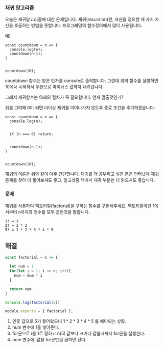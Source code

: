 ### 재귀 알고리즘

오늘은 재귀알고리즘에 대한 문제입니다. 재귀(recursion)란, 자신을 정의할 때 자기 자신을 호출하는 방법을 뜻합니다. 프로그래밍의 함수정의에서 많이 사용됩니다.

예)

```
const countdown = n => {
  console.log(n);
  countdown(n-1);
}


countdown(10);
```

countdown 함수는 받은 인자를 console로 출력합니다. 그런데 위의 함수를 실행하면 10에서 시작해서 무한으로 마이너스 값까지 내려갑니다.

그래서 재귀함수는 아래의 절차가 꼭 필요합니다. 언제 멈출것인가?

위를 고려해 0이 되면 더이상 재귀를 이어나가지 않도록 종료 조건을 추가하겠습니다.

```
const countdown = n => {
  console.log(n);


  if (n === 0) return;


  countdown(n-1);
}


countdown(10);
```

재귀의 이론은 위와 같이 아주 간단합니다. 재귀를 더 공부하고 싶은 분은 인터넷에 재귀 문제를 찾아 더 풀어보셔도 좋고, 알고리즘 책에서 재귀 부분만 더 읽으셔도 좋습니다.

### 문제

재귀를 사용하여 팩토리얼(factorial)을 구하는 함수를 구현해주세요. 팩토리얼이란 1에서부터 n까지의 정수를 모두 곱한것을 말합니다.

```
1! = 1
2! = 1 * 2
5! = 1 * 2 * 3 * 4 * 5
```





## 해결

```js
const factorial = n => {

  let num = 1
  for(let i = 1; i <= n; i++){
    num = num * i
  }

  return num
}

console.log(factorial(5))

module.exports = { factorial };

```

1. 인풋 값으로 5가 들어왔으니 1 * 2 * 3 * 4 * 5 를 해야되는 상황.
2. num 변수에 1을 넣어준다.
3. for문으로 i를 1로 정하고 n(5) 값보다 크거나 같을때까지 for문을 실행한다.
4. num 변수에 i값을 for문만큼 곱하면 된다.